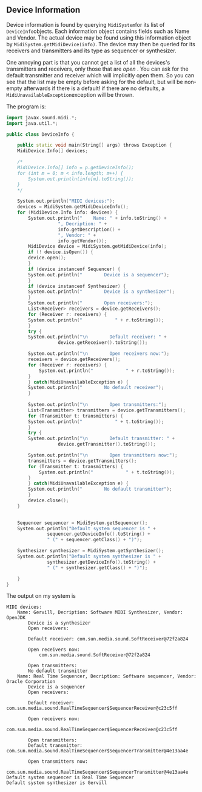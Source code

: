 
##  Device Information 


Device information is found by querying `MidiSystem`for its
list of `DeviceInfo`objects. Each information object contains
fields such as Name and Vendor. The actual device may be found using this
information object by `MidiSystem.getMidiDevice(info)`.
The device may then be queried for its receivers and transmitters and
its type as sequencer or synthesizer.


One annoying part is that you
cannot get a list of all the devices's transmitters and receivers, only those
that are _open_ . You can ask for the default transmitter and
receiver which will implicitly open them. So you can see that the list may
be empty before asking for the default, but will be non-empty afterwards
if there is a default! if there are no defaults, a `MidiUnavailableException`exception will be thrown.


The program is:

```cpp
import javax.sound.midi.*;
import java.util.*;

public class DeviceInfo {

    public static void main(String[] args) throws Exception {
	MidiDevice.Info[] devices;

	/*
	MidiDevice.Info[] info = p.getDeviceInfo();
	for (int m = 0; m < info.length; m++) {
	    System.out.println(info[m].toString());
	}
	*/

	System.out.println("MIDI devices:");
	devices = MidiSystem.getMidiDeviceInfo();
	for (MidiDevice.Info info: devices) {
	    System.out.println("    Name: " + info.toString() + 
			       ", Decription: " +
			       info.getDescription() + 
			       ", Vendor: " +
			       info.getVendor());
	    MidiDevice device = MidiSystem.getMidiDevice(info);
	    if (! device.isOpen()) {
		device.open();
	    }
	    if (device instanceof Sequencer) {
		System.out.println("        Device is a sequencer");
	    }
	    if (device instanceof Synthesizer) {
		System.out.println("        Device is a synthesizer");
	    }
	    System.out.println("        Open receivers:");
	    List<Receiver> receivers = device.getReceivers();
	    for (Receiver r: receivers) {
		System.out.println("            " + r.toString());
	    }
	    try {
		System.out.println("\n        Default receiver: " + 
				   device.getReceiver().toString());

		System.out.println("\n        Open receivers now:");
		receivers = device.getReceivers();
		for (Receiver r: receivers) {
		    System.out.println("            " + r.toString());
		}
	    } catch(MidiUnavailableException e) {
		System.out.println("        No default receiver");
	    }
	
	    System.out.println("\n        Open transmitters:");
	    List<Transmitter> transmitters = device.getTransmitters();
	    for (Transmitter t: transmitters) {
		System.out.println("            " + t.toString());
	    }
	    try {
		System.out.println("\n        Default transmitter: " + 
				   device.getTransmitter().toString());

		System.out.println("\n        Open transmitters now:");
		transmitters = device.getTransmitters();
		for (Transmitter t: transmitters) {
		    System.out.println("            " + t.toString());
		}
	    } catch(MidiUnavailableException e) {
		System.out.println("        No default transmitter");
	    }
	    device.close();
	}

	
	Sequencer sequencer = MidiSystem.getSequencer();
	System.out.println("Default system sequencer is " + 
			   sequencer.getDeviceInfo().toString() +
			   " (" + sequencer.getClass() + ")");

	Synthesizer synthesizer = MidiSystem.getSynthesizer();
	System.out.println("Default system synthesizer is " + 
			   synthesizer.getDeviceInfo().toString() +
			   " (" + synthesizer.getClass() + ")");

    }
}
```


The output on my system is

```
MIDI devices:
    Name: Gervill, Decription: Software MIDI Synthesizer, Vendor: OpenJDK
        Device is a synthesizer
        Open receivers:

        Default receiver: com.sun.media.sound.SoftReceiver@72f2a824

        Open receivers now:
            com.sun.media.sound.SoftReceiver@72f2a824

        Open transmitters:
        No default transmitter
    Name: Real Time Sequencer, Decription: Software sequencer, Vendor: Oracle Corporation
        Device is a sequencer
        Open receivers:

        Default receiver: com.sun.media.sound.RealTimeSequencer$SequencerReceiver@c23c5ff

        Open receivers now:
            com.sun.media.sound.RealTimeSequencer$SequencerReceiver@c23c5ff

        Open transmitters:
        Default transmitter: com.sun.media.sound.RealTimeSequencer$SequencerTransmitter@4e13aa4e

        Open transmitters now:
            com.sun.media.sound.RealTimeSequencer$SequencerTransmitter@4e13aa4e
Default system sequencer is Real Time Sequencer
Default system synthesizer is Gervill
```
